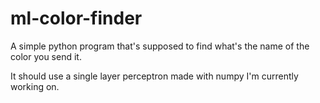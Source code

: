 # ml-color-finder

A simple python program that's supposed to find what's the name of the color you send it.

It should use a single layer perceptron made with numpy I'm currently working on.
